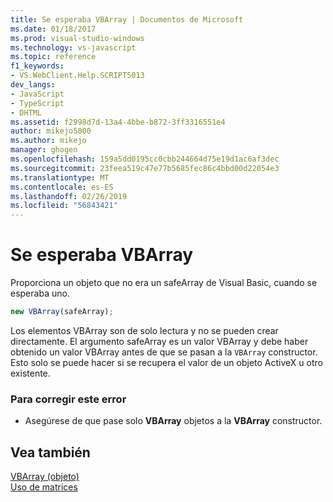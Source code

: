 ```yaml
---
title: Se esperaba VBArray | Documentos de Microsoft
ms.date: 01/18/2017
ms.prod: visual-studio-windows
ms.technology: vs-javascript
ms.topic: reference
f1_keywords:
- VS.WebClient.Help.SCRIPT5013
dev_langs:
- JavaScript
- TypeScript
- DHTML
ms.assetid: f2998d7d-13a4-4bbe-b872-3ff3316551e4
author: mikejo5000
ms.author: mikejo
manager: ghogen
ms.openlocfilehash: 159a5dd0195cc0cbb244664d75e19d1ac6af3dec
ms.sourcegitcommit: 23feea519c47e77b5685fec86c4bbd00d22054e3
ms.translationtype: MT
ms.contentlocale: es-ES
ms.lasthandoff: 02/26/2019
ms.locfileid: "56843421"
---
```

# <a name="vbarray-expected"></a>Se esperaba VBArray
Proporciona un objeto que no era un safeArray de Visual Basic, cuando se esperaba uno.  
  
```js
new VBArray(safeArray);  
```  
  
 Los elementos VBArray son de solo lectura y no se pueden crear directamente. El argumento safeArray es un valor VBArray y debe haber obtenido un valor VBArray antes de que se pasan a la `VBArray` constructor. Esto solo se puede hacer si se recupera el valor de un objeto ActiveX u otro existente.  
  
### <a name="to-correct-this-error"></a>Para corregir este error  
  
-   Asegúrese de que pase solo **VBArray** objetos a la **VBArray** constructor.  
  
## <a name="see-also"></a>Vea también  
 [VBArray (objeto)](../../javascript/reference/vbarray-object-javascript.md)   
 [Uso de matrices](../../javascript/advanced/using-arrays-javascript.md)